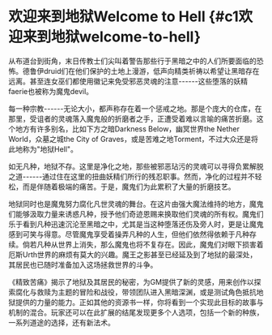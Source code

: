 # 欢迎来到地狱Welcome to Hell {#c1欢迎来到地狱welcome-to-hell}

从布道台到街角，末日传教士们尖叫着警告那些行于黑暗之中的人们所要面临的恐怖。德鲁伊druid们在他们保护的土地上漫游，低声向精类祈祷以希望让黑暗存在远离。甚至连女巫们都使用徽记来免受邪恶灵魂的注意------这些堕落的妖精faerie也被称为魔鬼devil。

每一种宗教------无论大小，都声称存在着一个惩戒之地。那是个庞大的仓库，在那里，受诅者的灵魂落入魔鬼般的折磨者之手，正遭受着难以言喻的痛苦折磨。这个地方有许多别名，比如下方之暗Darkness
Below，幽冥世界the Nether World，众墓之城the City of
Graves，或是苦难之地Torment，不过大众还是将此地称为"地狱Hell"。

如无凡种，地狱不存。这里是净化之地，那些被邪恶玷污的灵魂可以寻得负累解脱之道------通过住在这里的扭曲妖精们所行的残忍职事。然而，净化的过程并不轻松，而是伴随着极端的痛苦。于是，魔鬼们为此累积了大量的折磨技艺。

地狱同时也是魔鬼努力腐化凡世灵魂的舞台。在这片由强大魔法维持的地方，魔鬼们能够汲取力量来诱惑凡种，授予他们奇迹恩赐来换取他们灵魂的所有权。魔鬼们乐于看到凡种迅速沉沦至黑暗之中，尤其是当这种堕落还伤及旁人时，更是让魔鬼感到可笑与得意。尽管魔鬼享受着操弄凡种的人生，但他们依然得依赖于凡种存续。倘若凡种从世界上消失，那么魔鬼也将不复存在。因此，魔鬼们对眼下损害着厄斯Urth世界的麻烦有莫大的兴趣。魔王之影甚至已经延及到了地狱的最深处，其居民也已随时准备加入这场拯救世界的斗争。

《精致苦痛》揭示了地狱及其居民的秘密，为GM提供了新的灵感，用来创作以探索腐化与救赎为主题的冒险和战役，带领团队进入黑暗深渊，或是测试角色抵抗地狱提供的力量的能力。正如其他的资源书一样，你将看到一个实现此目标的故事与机制的混合。玩家还可以在此扩展的结尾发现更多个人选项，包括一个新的种族，一系列道途的选择，还有新法术。

 
